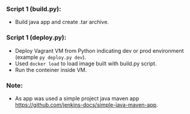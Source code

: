 ### Script 1 (build.py):
- Build java app and create .tar archive.

### Script 1 (deploy.py):
- Deploy Vagrant VM from Python indicating dev or prod environment (example `py deploy.py dev`).
- Used `docker load` to load image built with build.py script.
- Run the conteiner inside VM.

### Note:
- As app was used a simple project java maven app https://github.com/jenkins-docs/simple-java-maven-app.
